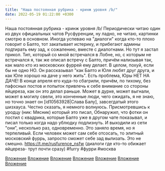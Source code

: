 ```yaml
---
title: "Наша постоянная рубрика - кринж уровня /b/"
date: 2022-05-19 01:22:00 +0300
---
```


Наша постоянная рубрика - кринж уровня /b/
Периодически читаю один из двух официальных чатов Русфуренции, ну ладно, не читаю, картинки смотрю в основном. Иногда успеваю на "диалоги" когда кто-то плохо говорит о Балто, тот закатывает истерику, и прибегают админы подтирать ему зад, к сожалению, вместе с диалогнами.
Но тут я застал прикол.
Тип, который со мной встречался в Лобне, но, с которым не встречался я, так же описал встречу с Балто, причём нализывая так, как мало кто из московских фуррей ему делает. В целом, похуй, если бы не одно НО.
Он рассказывал "как Балто и Юля любят друг друга, и как Юле хорошо на даче у него жить". Есть проблема, Юры НЕТ НА ДАЧЕ! В конце апреля его куда-то сбагрили, причём, по тихому, без пафосных постов и попыток привлечь к себе внимание со стороны яйцереза, как он это делал раньше. Может в дурке, может выгнали, может в могилу свели, это конченные люди, чего ожидать, я не знаю, но точно знает он [id10563928|Слава Балу], завсегдатый этого шизхауса. Честно сказать, я немного волнуюсь.
Присмотревшись к уродцу (ник: Мясник) который это писал, Обнаружил, что фотки он постил с квадрика, которые Балто уже в другом чате показывал, и писал только когда надо ублюдку подлизнуть. И выходили из сети "они", несколько раз, одновременно. Это заняло время, но я терпеливый. Если человек может сам себе отсосать, то элитный московский фуррь, запросто сможет себе зад вылизать.
Это не смешно.
https://t.me/rusfurence_nsfw (диалоги где кто-то обижает яйцереза- трут почти сразу)
#furry #фурри #москва


[Вложение](https://vk.com/photo41076938_457248403)
[Вложение](https://vk.com/photo41076938_457248404)
[Вложение](https://vk.com/photo41076938_457248398)
[Вложение](https://vk.com/photo41076938_457248399)
[Вложение](https://vk.com/photo41076938_457248400)
[Вложение](https://vk.com/photo41076938_457248401)
[Вложение](https://vk.com/photo41076938_457248402)
